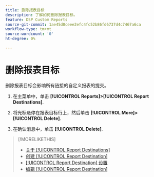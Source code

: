 ```yaml
---
title: 删除报表目标
description: 了解如何删除报表目标。
feature: DSP Custom Reports
source-git-commit: 1ae45d0ceee2efc4fc52b86fd6737d4c7467a6ca
workflow-type: tm+mt
source-wordcount: '0'
ht-degree: 0%

---
```



# 删除报表目标

删除报表目标会影响所有链接的自定义报表的提交。

1. 在主菜单中，单击 **[!UICONTROL Reports]>[!UICONTROL Report Destinations]**.

1. 将光标悬停在报表目标行上，然后单击 **[!UICONTROL More]>[!UICONTROL Delete]**.

1. 在确认消息中，单击 **[!UICONTROL Delete]**.

>[!MORELIKETHIS]
>
>* [关于 [!UICONTROL Report Destinations]](/help/dsp/reports/report-destinations/report-destination-about.md)
>* [创建 [!UICONTROL Report Destination]](/help/dsp/reports/report-destinations/report-destination-create.md)
>* [[!UICONTROL Report Destination] 设置](/help/dsp/reports/report-destinations/report-destination-settings.md)
>* [编辑 [!UICONTROL Report Destination]](/help/dsp/reports/report-destinations/report-destination-edit.md)


